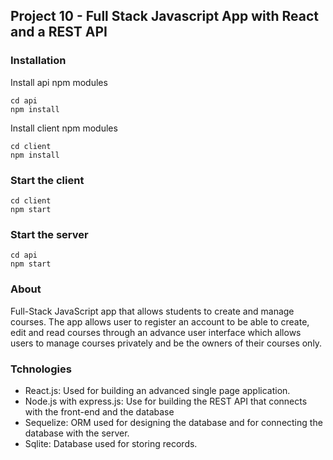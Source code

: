 ## Project 10 - Full Stack Javascript App with React and a REST API

### Installation
Install api npm modules
```
cd api
npm install
```
Install client npm modules
```
cd client
npm install
```
### Start the client
```
cd client
npm start
```
### Start the server
```
cd api
npm start
```
### About
Full-Stack JavaScript app that allows students to create and manage courses. The app allows user to register an account to be able to create, edit and read courses through an advance user interface which allows users to manage courses privately and be the owners of their courses only. 

### Tchnologies
- React.js: Used for building an advanced single page application.
- Node.js with express.js: Use for building the REST API that connects with the front-end and the database
- Sequelize: ORM used for designing the database and for connecting the database with the server.
- Sqlite: Database used for storing records.
